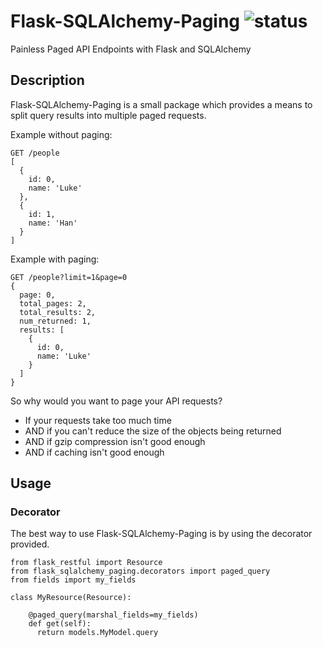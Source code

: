 # Flask-SQLAlchemy-Paging ![status](https://travis-ci.org/MichaelWashburnJr/Flask-SQLAlchemy-Paging.svg?branch=master)

Painless Paged API Endpoints with Flask and SQLAlchemy

## Description

Flask-SQLAlchemy-Paging is a small package which provides a means to split query results into multiple paged requests.


Example without paging:
```
GET /people
[
  {
    id: 0,
    name: 'Luke'
  },
  {
    id: 1,
    name: 'Han'
  }
]
```

Example with paging:
```
GET /people?limit=1&page=0
{
  page: 0,
  total_pages: 2,
  total_results: 2,
  num_returned: 1,
  results: [
    {
      id: 0,
      name: 'Luke'
    }
  ]
}
```
So why would you want to page your API requests?

- If your requests take too much time
- AND if you can't reduce the size of the objects being returned
- AND if gzip compression isn't good enough
- AND if caching isn't good enough

## Usage

### Decorator
The best way to use Flask-SQLAlchemy-Paging is by using the decorator provided.

```
from flask_restful import Resource
from flask_sqlalchemy_paging.decorators import paged_query
from fields import my_fields

class MyResource(Resource):

    @paged_query(marshal_fields=my_fields)
    def get(self):
      return models.MyModel.query
```
